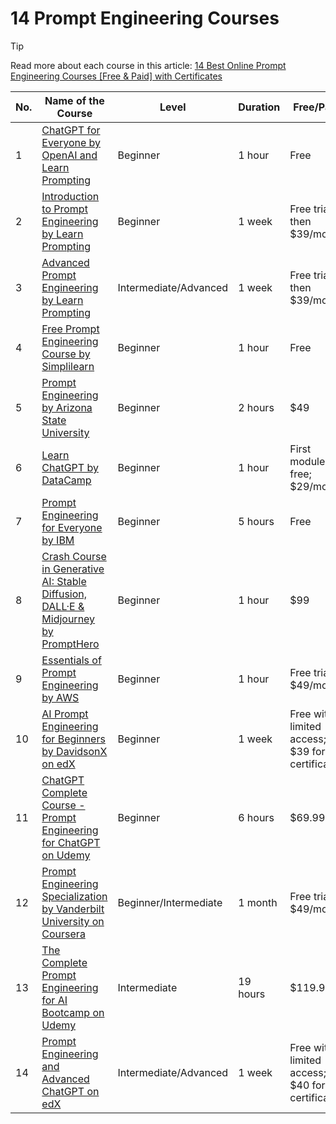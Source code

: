 # 14 Prompt Engineering Courses

> [!TIP]
> Read more about each course in this article: [14 Best Online Prompt Engineering Courses [Free & Paid] with Certificates](https://learnprompting.org/blog/prompt_engineering_courses)

| **No.** | **Name of the Course**                                                                                                                                                      | **Level**             | **Duration**                   | **Free/Paid**                                    | **Certificate** |
|---------|-----------------------------------------------------------------------------------------------------------------------------------------------------------------------------|-----------------------|--------------------------------|--------------------------------------------------|-----------------|
| 1       | [ChatGPT for Everyone by OpenAI and Learn Prompting](https://learnprompting.org/courses/chatgpt-for-everyone)                                                                 | Beginner              | 1 hour                         | Free                                             | Yes             |
| 2       | [Introduction to Prompt Engineering by Learn Prompting](https://learnprompting.org/courses/introduction_to_prompt_engineering)                                                           | Beginner              | 1 week                         | Free trial, then $39/month                       | Yes             |
| 3      | [Advanced Prompt Engineering by Learn Prompting](#11-advanced-prompt-engineering-by-learn-prompting)                                                                         | Intermediate/Advanced | 1 week                         | Free trial, then $39/month                       | Yes             |
| 4       | [Free Prompt Engineering Course by Simplilearn](https://learnprompting.org/blog/prompt_engineering_courses#3-free-prompt-engineering-course-by-simplilearn)                                                                           | Beginner              | 1 hour                         | Free                                             | Yes             |
| 5       | [Prompt Engineering by Arizona State University](https://learnprompting.org/blog/prompt_engineering_courses#5-prompt-engineering-by-arizona-state-university)                                                                         | Beginner              | 2 hours                        | $49                                              | Yes             |
| 6       | [Learn ChatGPT by DataCamp](https://learnprompting.org/blog/prompt_engineering_courses#6-learn-chatgpt-by-datacamp)                                                                                                                   | Beginner              | 1 hour                         | First module free; $29/month                     | Yes             |
| 7       | [Prompt Engineering for Everyone by IBM](https://learnprompting.org/blog/prompt_engineering_courses#2-prompt-engineering-for-everyone-by-ibm)                                                                                         | Beginner              | 5 hours                        | Free                                             | Yes             |
| 8       | [Crash Course in Generative AI: Stable Diffusion, DALL·E & Midjourney by PromptHero](https://learnprompting.org/blog/prompt_engineering_courses#7-crash-course-in-generative-ai-stable-diffusion-dalle--midjourney-by-prompthero)     | Beginner              | 1 hour                         | $99                                              | Yes             |
| 9       | [Essentials of Prompt Engineering by AWS](https://learnprompting.org/blog/prompt_engineering_courses#8-essentials-of-prompt-engineering-by-aws)                                                                                       | Beginner              | 1 hour                         | Free trial, $49/month                            | Yes             |
| 10       | [AI Prompt Engineering for Beginners by DavidsonX on edX](https://learnprompting.org/blog/prompt_engineering_courses#9-ai-prompt-engineering-for-beginners-by-davidsonx-on-edx)                                                       | Beginner              | 1 week    | Free with limited access; $39 for certificate    | Yes             |
| 11      | [ChatGPT Complete Course - Prompt Engineering for ChatGPT on Udemy](https://learnprompting.org/blog/prompt_engineering_courses#10-chatgpt-complete-course---prompt-engineering-for-chatgpt-on-udemy)                                   | Beginner              | 6 hours                        | $69.99                                           | Yes             |
| 12      | [Prompt Engineering Specialization by Vanderbilt University on Coursera](https://learnprompting.org/blog/prompt_engineering_courses#12-prompt-engineering-specialization-by-vanderbilt-university-on-coursera)                         | Beginner/Intermediate | 1 month   | Free trial, $49/month                            | Yes             |
| 13      | [The Complete Prompt Engineering for AI Bootcamp on Udemy](https://learnprompting.org/blog/prompt_engineering_courses#13-the-complete-prompt-engineering-for-ai-bootcamp-on-udemy)                                                     | Intermediate          | 19 hours                       | $119.99                                          | Yes             |
| 14      | [Prompt Engineering and Advanced ChatGPT on edX](https://learnprompting.org/blog/prompt_engineering_courses#14-prompt-engineering-and-advanced-chatgpt-on-edx)                                                                         | Intermediate/Advanced | 1 week     | Free with limited access; $40 for certificate    | Yes             |


